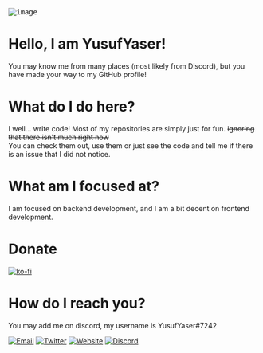 <kbd>![image](https://user-images.githubusercontent.com/69477938/169495078-f626f56c-7898-4b95-97cc-4c713cbab140.png)</kbd>

# Hello, I am YusufYaser!

You may know me from many places (most likely from Discord), but you have made your way to my GitHub profile!

# What do I do here?

I well... write code! Most of my repositories are simply just for fun. ~~ignoring that there isn't much right now~~\
You can check them out, use them or just see the code and tell me if there is an issue that I did not notice.

# What am I focused at?

I am focused on backend development, and I am a bit decent on frontend development.

# Donate

[![ko-fi](https://ko-fi.com/img/githubbutton_sm.svg)](https://ko-fi.com/B0B17T6LA)

# How do I reach you?

You may add me on discord, my username is YusufYaser#7242

[![Email](https://img.shields.io/badge/Email-me%40yusufyaser.xyz-yellowgreen)](mailto:me@yusufyaser.xyz)
[![Twitter](https://img.shields.io/twitter/url/https/twitter.com/RealYusufYaser.svg?style=social&label=Follow%20%40RealYusufYaser)](https://twitter.com/RealYusufYaser)
[![Website](https://img.shields.io/badge/Website-yusufyaser.xyz-red)](https://yusufyaser.xyz)
[![Discord](https://img.shields.io/badge/Discord-YusufYaser%237242-blue)](https://discord.com/channels/@me)
